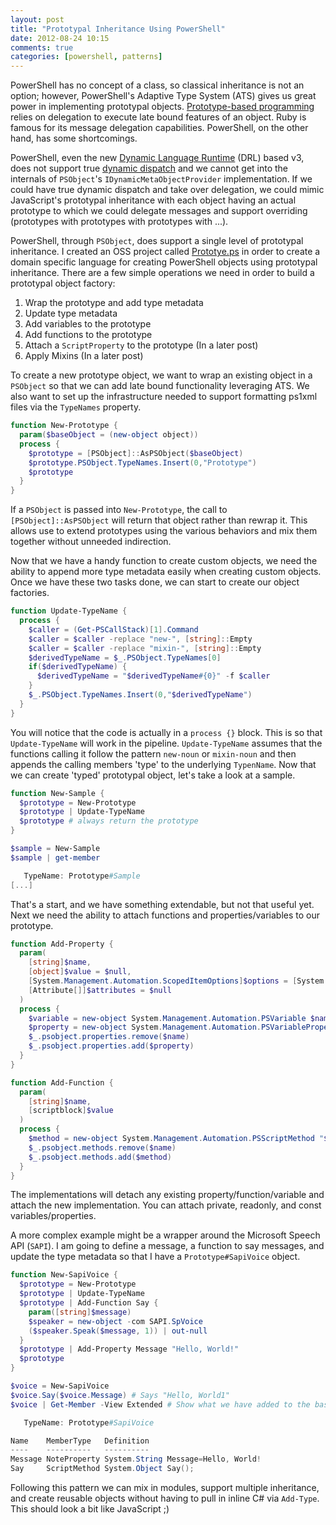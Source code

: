 ```yaml
---
layout: post
title: "Prototypal Inheritance Using PowerShell"
date: 2012-08-24 10:15
comments: true
categories: [powershell, patterns]
---
```

PowerShell has no concept of a class, so classical inheritance is not an option; however, PowerShell's Adaptive Type System (ATS) gives us great power in implementing prototypal objects. [Prototype-based programming][] relies on delegation to execute late bound features of an object. Ruby is famous for its message delegation capabilities. PowerShell, on the other hand, has some shortcomings.

PowerShell, even the new [Dynamic Language Runtime][] (DRL) based v3, does not support true [dynamic dispatch][] and we cannot get into the internals of `PSObject`'s `IDynamicMetaObjectProvider` implementation. If we could have true dynamic dispatch and take over delegation, we could mimic JavaScript's prototypal inheritance with each object having an actual prototype to which we could delegate messages and support overriding (prototypes with prototypes with prototypes with ...).

PowerShell, through `PSObject`, does support a single level of prototypal inheritance. I created an OSS project called [Prototye.ps][] in order to create a domain specific language for creating PowerShell objects using prototypal inheritance. There are a few simple operations we need in order to build a prototypal object factory:

1.  Wrap the prototype and add type metadata
2.  Update type metadata
3.  Add variables to the prototype
4.  Add functions to the prototype
5.  Attach a `ScriptProperty` to the prototype (In a later post)
6.  Apply Mixins (In a later post)

To create a new prototype object, we want to wrap an existing object in a `PSObject` so that we can add late bound functionality leveraging ATS. We also want to set up the infrastructure needed to support formatting ps1xml files via the `TypeNames` property.

``` ps1
function New-Prototype {
  param($baseObject = (new-object object))
  process {
    $prototype = [PSObject]::AsPSObject($baseObject)
    $prototype.PSObject.TypeNames.Insert(0,"Prototype")
    $prototype
  }
}
```

If a `PSObject` is passed into `New-Prototype`, the call to `[PSObject]::AsPSObject` will return that object rather than rewrap it. This allows use to extend prototypes using the various behaviors and mix them together without unneeded indirection.

Now that we have a handy function to create custom objects, we need the ability to append more type metadata easily when creating custom objects. Once we have these two tasks done, we can start to create our object factories.

``` ps1
function Update-TypeName {
  process {
    $caller = (Get-PSCallStack)[1].Command
    $caller = $caller -replace "new-", [string]::Empty
    $caller = $caller -replace "mixin-", [string]::Empty
    $derivedTypeName = $_.PSObject.TypeNames[0]
    if($derivedTypeName) {
      $derivedTypeName = "$derivedTypeName#{0}" -f $caller
    }
    $_.PSObject.TypeNames.Insert(0,"$derivedTypeName")
  }
}
```

You will notice that the code is actually in a `process {}` block. This is so that `Update-TypeName` will work in the pipeline. `Update-TypeName` assumes that the functions calling it follow the pattern `new-noun` or `mixin-noun` and then appends the calling members 'type' to the underlying `TypenName`. Now that we can create 'typed' prototypal object, let's take a look at a sample.

``` ps1
function New-Sample {
  $prototype = New-Prototype
  $prototype | Update-TypeName
  $prototype # always return the prototype
}

$sample = New-Sample
$sample | get-member

   TypeName: Prototype#Sample
[...]
```

That's a start, and we have something extendable, but not that useful yet. Next we need the ability to attach functions and properties/variables to our prototype.

``` ps1
function Add-Property {
  param(
    [string]$name, 
    [object]$value = $null,
    [System.Management.Automation.ScopedItemOptions]$options = [System.Management.Automation.ScopedItemOptions]::None,
    [Attribute[]]$attributes = $null
  )
  process {
    $variable = new-object System.Management.Automation.PSVariable $name, $value, $options, $attributes
    $property = new-object System.Management.Automation.PSVariableProperty $variable
    $_.psobject.properties.remove($name)
    $_.psobject.properties.add($property)
  }
}

function Add-Function {
  param(
    [string]$name,
    [scriptblock]$value
  )
  process {
    $method = new-object System.Management.Automation.PSScriptMethod "$name", $value
    $_.psobject.methods.remove($name)
    $_.psobject.methods.add($method)
  }
}
```

The implementations will detach any existing property/function/variable and attach the new implementation. You can attach private, readonly, and const variables/properties.

A more complex example might be a wrapper around the Microsoft Speech API (`SAPI`). I am going to define a message, a function to say messages, and update the type metadata so that I have a `Prototype#SapiVoice` object.

``` ps1
function New-SapiVoice {
  $prototype = New-Prototype
  $prototype | Update-TypeName
  $prototype | Add-Function Say {
    param([string]$message)
    $speaker = new-object -com SAPI.SpVoice
    ($speaker.Speak($message, 1)) | out-null
  }
  $prototype | Add-Property Message "Hello, World!"
  $prototype
}

$voice = New-SapiVoice
$voice.Say($voice.Message) # Says "Hello, World1"
$voice | Get-Member -View Extended # Show what we have added to the base object

   TypeName: Prototype#SapiVoice

Name    MemberType   Definition                         
----    ----------   ----------                         
Message NoteProperty System.String Message=Hello, World!
Say     ScriptMethod System.Object Say();
```

Following this pattern we can mix in modules, support multiple inheritance, and create reusable objects without having to pull in inline C# via `Add-Type`. This should look a bit like JavaScript ;)

  [Prototype-based programming]: http://en.wikipedia.org/wiki/Prototype-based_programming
  [Dynamic Language Runtime]: http://en.wikipedia.org/wiki/Dynamic_Language_Runtime
  [dynamic dispatch]: http://en.wikipedia.org/wiki/Dynamic_dispatch
  [Prototye.ps]: https://github.com/idavis/prototype.ps